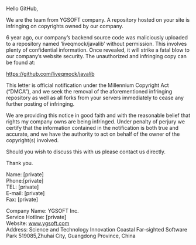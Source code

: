 Hello GitHub,

We are the team from YGSOFT company. A repository hosted on your site is infringing on copyrights owned by our company.

6 year ago, our company’s backend source code was maliciously uploaded to a repository named ‘liveqmock/javalib’ without permission. This involves plenty of confidential information. Once revealed, it will strike a fatal blow to our company’s website security. The unauthorized and infringing copy can be found at:

https://github.com/liveqmock/javalib

This letter is official notification under the Millennium Copyright Act (“DMCA”), and we seek the removal of the aforementioned infringing repository as well as all forks from your servers immediately to cease any further posting of infringing.

We are providing this notice in good faith and with the reasonable belief that rights my company owns are being infringed. Under penalty of perjury we certify that the information contained in the notification is both true and accurate, and we have the authority to act on behalf of the owner of the copyright(s) involved.

Should you wish to discuss this with us please contact us directly.

Thank you.

Name: [private]  
Phone:[private]  
TEL: [private]  
E-mail: [private]  
Fax: [private]  

Company Name: YGSOFT Inc.   
Service Hotline: [private]  
Website: www.ygsoft.com   
Address: Science and Technology Innovation Coastal Far-sighted Software Park 519085,Zhuhai City, Guangdong Province, China  
